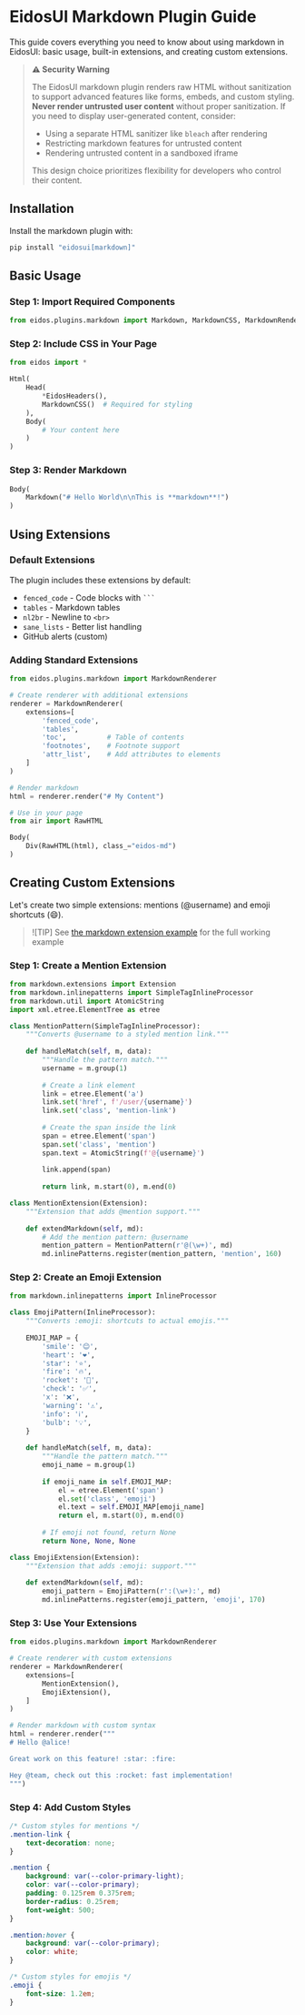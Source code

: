# EidosUI Markdown Plugin Guide

This guide covers everything you need to know about using markdown in EidosUI: basic usage, built-in extensions, and creating custom extensions.

> **⚠️ Security Warning**
> 
> The EidosUI markdown plugin renders raw HTML without sanitization to support advanced features like forms, embeds, and custom styling. **Never render untrusted user content** without proper sanitization. If you need to display user-generated content, consider:
> - Using a separate HTML sanitizer like `bleach` after rendering
> - Restricting markdown features for untrusted content
> - Rendering untrusted content in a sandboxed iframe
> 
> This design choice prioritizes flexibility for developers who control their content.

## Installation

Install the markdown plugin with:

```bash
pip install "eidosui[markdown]"
```

## Basic Usage

### Step 1: Import Required Components

```python
from eidos.plugins.markdown import Markdown, MarkdownCSS, MarkdownRenderer
```

### Step 2: Include CSS in Your Page

```python
from eidos import *

Html(
    Head(
        *EidosHeaders(),
        MarkdownCSS()  # Required for styling
    ),
    Body(
        # Your content here
    )
)
```

### Step 3: Render Markdown

```python
Body(
    Markdown("# Hello World\n\nThis is **markdown**!")
)
```
## Using Extensions

### Default Extensions

The plugin includes these extensions by default:

- `fenced_code` - Code blocks with ` ``` `
- `tables` - Markdown tables
- `nl2br` - Newline to `<br>`
- `sane_lists` - Better list handling
- GitHub alerts (custom)

### Adding Standard Extensions

```python
from eidos.plugins.markdown import MarkdownRenderer

# Create renderer with additional extensions
renderer = MarkdownRenderer(
    extensions=[
        'fenced_code',
        'tables',
        'toc',          # Table of contents
        'footnotes',    # Footnote support
        'attr_list',    # Add attributes to elements
    ]
)

# Render markdown
html = renderer.render("# My Content")

# Use in your page
from air import RawHTML

Body(
    Div(RawHTML(html), class_="eidos-md")
)
```

## Creating Custom Extensions

Let's create two simple extensions: mentions (@username) and emoji shortcuts (:smile:).


> ![TIP]
> See [the markdown extension example](https://github.com/kentro-tech/EidosUI/tree/main/examples/markdown_extension) for the full working example


### Step 1: Create a Mention Extension

```python
from markdown.extensions import Extension
from markdown.inlinepatterns import SimpleTagInlineProcessor
from markdown.util import AtomicString
import xml.etree.ElementTree as etree

class MentionPattern(SimpleTagInlineProcessor):
    """Converts @username to a styled mention link."""
    
    def handleMatch(self, m, data):
        """Handle the pattern match."""
        username = m.group(1)
        
        # Create a link element
        link = etree.Element('a')
        link.set('href', f'/user/{username}')
        link.set('class', 'mention-link')
        
        # Create the span inside the link
        span = etree.Element('span')
        span.set('class', 'mention')
        span.text = AtomicString(f'@{username}')
        
        link.append(span)
        
        return link, m.start(0), m.end(0)

class MentionExtension(Extension):
    """Extension that adds @mention support."""
    
    def extendMarkdown(self, md):
        # Add the mention pattern: @username
        mention_pattern = MentionPattern(r'@(\w+)', md)
        md.inlinePatterns.register(mention_pattern, 'mention', 160)
```

### Step 2: Create an Emoji Extension

```python
from markdown.inlinepatterns import InlineProcessor

class EmojiPattern(InlineProcessor):
    """Converts :emoji: shortcuts to actual emojis."""
    
    EMOJI_MAP = {
        'smile': '😊',
        'heart': '❤️',
        'star': '⭐',
        'fire': '🔥',
        'rocket': '🚀',
        'check': '✅',
        'x': '❌',
        'warning': '⚠️',
        'info': 'ℹ️',
        'bulb': '💡',
    }
    
    def handleMatch(self, m, data):
        """Handle the pattern match."""
        emoji_name = m.group(1)
        
        if emoji_name in self.EMOJI_MAP:
            el = etree.Element('span')
            el.set('class', 'emoji')
            el.text = self.EMOJI_MAP[emoji_name]
            return el, m.start(0), m.end(0)
        
        # If emoji not found, return None
        return None, None, None

class EmojiExtension(Extension):
    """Extension that adds :emoji: support."""
    
    def extendMarkdown(self, md):
        emoji_pattern = EmojiPattern(r':(\w+):', md)
        md.inlinePatterns.register(emoji_pattern, 'emoji', 170)
```

### Step 3: Use Your Extensions

```python
from eidos.plugins.markdown import MarkdownRenderer

# Create renderer with custom extensions
renderer = MarkdownRenderer(
    extensions=[
        MentionExtension(),
        EmojiExtension(),
    ]
)

# Render markdown with custom syntax
html = renderer.render("""
# Hello @alice!

Great work on this feature! :star: :fire:

Hey @team, check out this :rocket: fast implementation!
""")
```

### Step 4: Add Custom Styles

```css
/* Custom styles for mentions */
.mention-link {
    text-decoration: none;
}

.mention {
    background: var(--color-primary-light);
    color: var(--color-primary);
    padding: 0.125rem 0.375rem;
    border-radius: 0.25rem;
    font-weight: 500;
}

.mention:hover {
    background: var(--color-primary);
    color: white;
}

/* Custom styles for emojis */
.emoji {
    font-size: 1.2em;
}
```